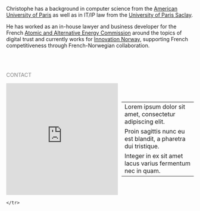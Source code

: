 Christophe has a background in computer science from the <a href="https://www.aup.edu/">American University of Paris</a> as well as in IT/IP law from the <a href="https://www.universite-paris-saclay.fr/en">University of Paris Saclay</a>.

He has worked as an in-house lawyer and business developer for the French <a href="https://list.cea.fr/en/digital-trust-building-a-more-secure-digital-world/">Atomic and Alternative Energy Commission</a> around the topics of digital trust and currently works for <a href="https://en.innovasjonnorge.no">Innovation Norway</a>, supporting French competitiveness through French-Norwegian collaboration.

<br>
<br>

<span style="color:grey">CONTACT</span> <br>



<tr>
<div style="display: flex; align-items: center;">
    <iframe class="tabContent" name="tabIframe2" frameborder="0" 
            src="https://api.mapbox.com/styles/v1/chrisatmap/clqdjwxk300dw01qv1mu6cx9m.html?title=false&access_token=pk.eyJ1IjoiY2hyaXNhdG1hcCIsImEiOiJjbHFkanRndW8wNjA3MmpudXd6MnZqNDIzIn0.j2jlIdifM0ESvNBNlKXQ-A&zoomwheel=false#10.44/48.8682/2.3152" 
            title="Monochrome" style="border:none; width: 400px; height: 300px;"></iframe>
    <table style="margin-left: 10px;">
        <tr>
            <td>Lorem ipsum dolor sit amet, consectetur adipiscing elit.</td>
        </tr>
        <tr>
            <td>Proin sagittis nunc eu est blandit, a pharetra dui tristique.</td>
        </tr>
        <tr>
            <td>Integer in ex sit amet lacus varius fermentum nec in quam.</td>
        </tr>
    </table>
</div>


    </tr>

    
